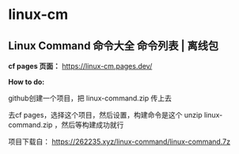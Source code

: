 # linux-cm

## Linux Command 命令大全 命令列表 | 离线包

**cf pages 页面：**
https://linux-cm.pages.dev/

**How to do:**

github创建一个项目，把 linux-command.zip 传上去

去cf pages，选择这个项目，然后设置，构建命令是这个 unzip linux-command.zip ，然后等构建成功就行


项目下载自：
https://262235.xyz/linux-command/linux-command.7z
